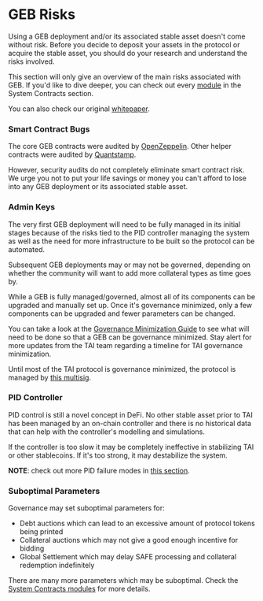 # GEB Risks

Using a GEB deployment and/or its associated stable asset doesn't come without risk. Before you decide to deposit your assets in the protocol or acquire the stable asset, you should do your research and understand the risks involved.

This section will only give an overview of the main risks associated with GEB. If you'd like to dive deeper, you can check out every [module](https://docs.tai.money/system-contracts/core) in the System Contracts section.

You can also check our original [whitepaper](https://github.com/money-god/whitepapers).

### Smart Contract Bugs

The core GEB contracts were audited by [OpenZeppelin](https://github.com/money-god/geb-audits/tree/master/open-zeppelin/core-contracts). Other helper contracts were audited by [Quantstamp](https://github.com/money-god/geb-audits/tree/master/quantstamp/helper-contracts).

However, security audits do not completely eliminate smart contract risk. We urge you not to put your life savings or money you can't afford to lose into any GEB deployment or its associated stable asset.

### Admin Keys

The very first GEB deployment will need to be fully managed in its initial stages because of the risks tied to the PID controller managing the system as well as the need for more infrastructure to be built so the protocol can be automated.

Subsequent GEB deployments may or may not be governed, depending on whether the community will want to add more collateral types as time goes by.

While a GEB is fully managed/governed, almost all of its components can be upgraded and manually set up. Once it's governance minimized, only a few components can be upgraded and fewer parameters can be changed.

You can take a look at the [Governance Minimization Guide](https://docs.tai.money/governance-minimization-guide) to see what will need to be done so that a GEB can be governance minimized. Stay alert for more updates from the TAI team regarding a timeline for TAI governance minimization.

Until most of the TAI protocol is governance minimized, the protocol is managed by [this multisig](https://etherscan.io/address/0x427A277eA53e25143B3b509C684aA4D0EB8bA01b).

### PID Controller

PID control is still a novel concept in DeFi. No other stable asset prior to TAI has been managed by an on-chain controller and there is no historical data that can help with the controller's modelling and simulations.

If the controller is too slow it may be completely ineffective in stabilizing TAI or other stablecoins. If it's too strong, it may destabilize the system.

**NOTE**: check out more PID failure modes in [this section](https://docs.tai.money/pid-failure-modes-and-responses).

### Suboptimal Parameters

Governance may set suboptimal parameters for:

* Debt auctions which can lead to an excessive amount of protocol tokens being printed
* Collateral auctions which may not give a good enough incentive for bidding
* Global Settlement which may delay SAFE processing and collateral redemption indefinitely

There are many more parameters which may be suboptimal. Check the [System Contracts modules](https://docs.tai.money/system-contracts/core) for more details.

